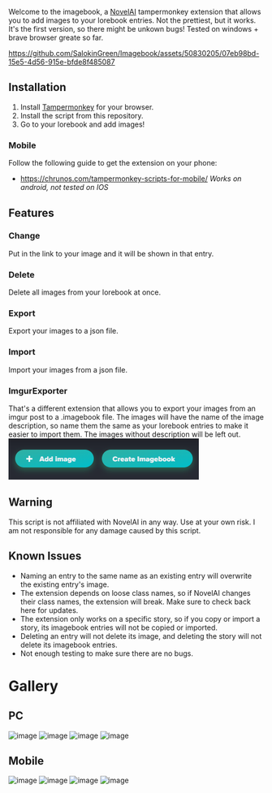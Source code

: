 Welcome to the imagebook, a [NovelAI](https://novelai.net/) tampermonkey extension that allows you to add images to your lorebook entries. Not the prettiest, but it works. It's the first version, so there might be unkown bugs!
Tested on windows + brave browser greate so far.

https://github.com/SalokinGreen/Imagebook/assets/50830205/07eb98bd-15e5-4d56-915e-bfde8f485087

## Installation

1. Install [Tampermonkey](https://www.tampermonkey.net/) for your browser.
2. Install the script from this repository.
3. Go to your lorebook and add images!

### Mobile

Follow the following guide to get the extension on your phone:

- https://chrunos.com/tampermonkey-scripts-for-mobile/
  _Works on android, not tested on IOS_

## Features

### Change

Put in the link to your image and it will be shown in that entry.

### Delete

Delete all images from your lorebook at once.

### Export

Export your images to a json file.

### Import

Import your images from a json file.

### ImgurExporter

That's a different extension that allows you to export your images from an imgur post to a .imagebook file. The images will have the name of the image description, so name them the same as your lorebook entries to make it easier to import them.
The images without description will be left out.
![ImgurExporter Screenshot](image.png)

## Warning

This script is not affiliated with NovelAI in any way. Use at your own risk. I am not responsible for any damage caused by this script.

## Known Issues

- Naming an entry to the same name as an existing entry will overwrite the existing entry's image.
- The extension depends on loose class names, so if NovelAI changes their class names, the extension will break. Make sure to check back here for updates.
- The extension only works on a specific story, so if you copy or import a story, its imagebook entries will not be copied or imported.
- Deleting an entry will not delete its image, and deleting the story will not delete its imagebook entries.
- Not enough testing to make sure there are no bugs.

# Gallery

## PC

![image](https://github.com/SalokinGreen/Imagebook/assets/50830205/3a1690ad-2e79-415a-b999-5db129196a65)
![image](https://github.com/SalokinGreen/Imagebook/assets/50830205/a2d5540f-ad9a-468e-972c-2c6599744e42)
![image](https://github.com/SalokinGreen/Imagebook/assets/50830205/aaa92ba0-a904-4abc-94f7-6f209d1eb18c)
![image](https://github.com/SalokinGreen/Imagebook/assets/50830205/c458090d-ca44-4c98-abaf-318b1eee990e)

## Mobile

![image](https://github.com/SalokinGreen/Imagebook/assets/50830205/71613c47-ae26-40df-a291-f72b9ae1d8af)
![image](https://github.com/SalokinGreen/Imagebook/assets/50830205/ecbc341c-2812-44e0-8c3f-ac0b869185a1)
![image](https://github.com/SalokinGreen/Imagebook/assets/50830205/f4affc33-ae82-427f-9bca-55143b1957e0)
![image](https://github.com/SalokinGreen/Imagebook/assets/50830205/353efbc2-cbc6-417f-9bd3-2343e9897b96)
